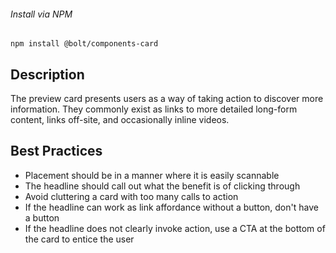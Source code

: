 ###### Install via NPM

```
npm install @bolt/components-card
```

## Description

The preview card presents users as a way of taking action to discover more information. They commonly exist as links to more detailed long-form content, links off-site, and occasionally inline videos.

## Best Practices

* Placement should be in a manner where it is easily scannable
* The headline should call out what the benefit is of clicking through
* Avoid cluttering a card with too many calls to action
* If the headline can work as link affordance without a button, don't have a button
* If the headline does not clearly invoke action, use a CTA at the bottom of the card to entice the user

